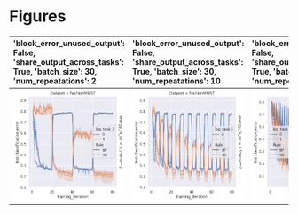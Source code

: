 
# Figures

| 'block_error_unused_output': False, 'share_output_across_tasks': True, 'batch_size': 30, 'num_repeatations': 2   | 'block_error_unused_output': False, 'share_output_across_tasks': True, 'batch_size': 30, 'num_repeatations': 10   | 'block_error_unused_output': False, 'share_output_across_tasks': True, 'batch_size': 30, 'num_repeatations': 40   | 'block_error_unused_output': False, 'share_output_across_tasks': True, 'batch_size': 120, 'num_repeatations': 2   | 'block_error_unused_output': False, 'share_output_across_tasks': True, 'batch_size': 120, 'num_repeatations': 10   | 'block_error_unused_output': False, 'share_output_across_tasks': True, 'batch_size': 120, 'num_repeatations': 40   | 'block_error_unused_output': False, 'share_output_across_tasks': True, 'batch_size': 500, 'num_repeatations': 2   | 'block_error_unused_output': False, 'share_output_across_tasks': True, 'batch_size': 500, 'num_repeatations': 10   | 'block_error_unused_output': False, 'share_output_across_tasks': True, 'batch_size': 500, 'num_repeatations': 40   |
|:-----------------------------------------------------------------------------------------------------------------|:------------------------------------------------------------------------------------------------------------------|:------------------------------------------------------------------------------------------------------------------|:------------------------------------------------------------------------------------------------------------------|:-------------------------------------------------------------------------------------------------------------------|:-------------------------------------------------------------------------------------------------------------------|:------------------------------------------------------------------------------------------------------------------|:-------------------------------------------------------------------------------------------------------------------|:-------------------------------------------------------------------------------------------------------------------|
| ![](./base-2-plot-False_True_30_2.png)                                                                           | ![](./base-2-plot-False_True_30_10.png)                                                                           | ![](./base-2-plot-False_True_30_40.png)                                                                           | ![](./base-2-plot-False_True_120_2.png)                                                                           | ![](./base-2-plot-False_True_120_10.png)                                                                           | ![](./base-2-plot-False_True_120_40.png)                                                                           | ![](./base-2-plot-False_True_500_2.png)                                                                           | ![](./base-2-plot-False_True_500_10.png)                                                                           | ![](./base-2-plot-False_True_500_40.png)                                                                           |
